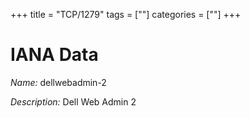 +++
title = "TCP/1279"
tags = [""]
categories = [""]
+++

# IANA Data

_Name:_ dellwebadmin-2

_Description:_ Dell Web Admin 2

